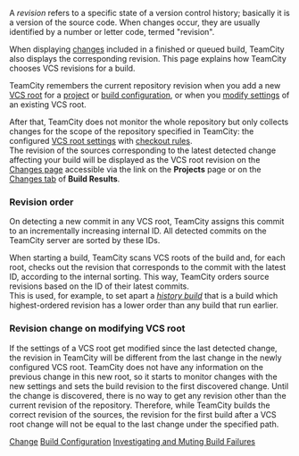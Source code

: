 [//]: # (title: Revision)
[//]: # (auxiliary-id: Revision)

A _revision_ refers to a specific state of a version control history; basically it is a version of the source code. When changes occur, they are usually identified by a number or letter code, termed "revision".

When displaying [changes](change.md) included in a finished or queued build, TeamCity also displays the corresponding revision. This page explains how TeamCity chooses VCS revisions for a build.

TeamCity remembers the current repository revision when you add a new [VCS root](vcs-root.md) for a [project](project.md) or [build configuration](build-configuration.md), or when you [modify settings](configuring-vcs-settings.md) of an existing VCS root.

After that, TeamCity does not monitor the whole repository but only collects changes for the scope of the repository specified in TeamCity: the configured [VCS root settings](configuring-vcs-settings.md) with [checkout rules](vcs-checkout-rules.md).   
The revision of the sources corresponding to the latest detected change affecting your build will be displayed as the VCS root revision on the [Changes page](viewing-your-changes.md) accessible via the link on the __Projects__ page or on the [Changes tab](working-with-build-results.md#Changes) of __Build Results__.

### Revision order

On detecting a new commit in any VCS root, TeamCity assigns this commit to an incrementally increasing internal ID. All detected commits on the TeamCity server are sorted by these IDs.

When starting a build, TeamCity scans VCS roots of the build and, for each root, checks out the revision that corresponds to the commit with the latest ID, according to the internal sorting. This way, TeamCity orders source revisions based on the ID of their latest commits.   
This is used, for example, to set apart a _[history build](history-build.md)_ that is a build which highest-ordered revision has a lower order than any build that run earlier.

### Revision change on modifying VCS root

If the settings of a VCS root get modified since the last detected change, the revision in TeamCity will be different from the last change in the newly configured VCS root. TeamCity does not have any information on the previous change in this new root, so it starts to monitor changes with the new settings and sets the build revision to the first discovered change. Until the change is discovered, there is no way to get any revision other than the current revision of the repository. Therefore, while TeamCity builds the correct revision of the sources, the revision for the first build after a VCS root change will not be equal to the last change under the specified path.

 <seealso>
        <category ref="concepts">
            <a href="change.md">Change</a>
            <a href="build-configuration.md">Build Configuration</a>
        </category>
        <category ref="user-guide">
            <a href="investigating-and-muting-build-failures.md">Investigating and Muting Build Failures</a>
        </category>
</seealso>